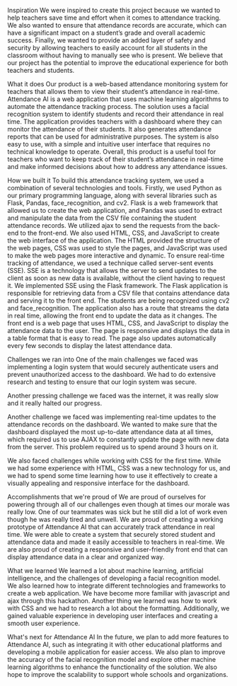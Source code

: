 Inspiration
We were inspired to create this project because we wanted to help teachers save time and effort when it comes to attendance tracking. We also wanted to ensure that attendance records are accurate, which can have a significant impact on a student’s grade and overall academic success. Finally, we wanted to provide an added layer of safety and security by allowing teachers to easily account for all students in the classroom without having to manually see who is present. We believe that our project has the potential to improve the educational experience for both teachers and students.

What it does
Our product is a web-based attendance monitoring system for teachers that allows them to view their student’s attendance in real-time. Attendance AI is a web application that uses machine learning algorithms to automate the attendance tracking process. The solution uses a facial recognition system to identify students and record their attendance in real time. The application provides teachers with a dashboard where they can monitor the attendance of their students. It also generates attendance reports that can be used for administrative purposes. The system is also easy to use, with a simple and intuitive user interface that requires no technical knowledge to operate. Overall, this product is a useful tool for teachers who want to keep track of their student’s attendance in real-time and make informed decisions about how to address any attendance issues.

How we built it
To build this attendance tracking system, we used a combination of several technologies and tools. Firstly, we used Python as our primary programming language, along with several libraries such as Flask, Pandas, face_recognition, and cv2. Flask is a web framework that allowed us to create the web application, and Pandas was used to extract and manipulate the data from the CSV file containing the student attendance records. We utilized ajax to send the requests from the back-end to the front-end. We also used HTML, CSS, and JavaScript to create the web interface of the application. The HTML provided the structure of the web pages, CSS was used to style the pages, and JavaScript was used to make the web pages more interactive and dynamic. To ensure real-time tracking of attendance, we used a technique called server-sent events (SSE). SSE is a technology that allows the server to send updates to the client as soon as new data is available, without the client having to request it. We implemented SSE using the Flask framework. The Flask application is responsible for retrieving data from a CSV file that contains attendance data and serving it to the front end. The students are being recognized using cv2 and face_recognition. The application also has a route that streams the data in real time, allowing the front end to update the data as it changes. The front end is a web page that uses HTML, CSS, and JavaScript to display the attendance data to the user. The page is responsive and displays the data in a table format that is easy to read. The page also updates automatically every few seconds to display the latest attendance data.

Challenges we ran into
One of the main challenges we faced was implementing a login system that would securely authenticate users and prevent unauthorized access to the dashboard. We had to do extensive research and testing to ensure that our login system was secure.

Another pressing challenge we faced was the internet, it was really slow and it really halted our progress.

Another challenge we faced was implementing real-time updates to the attendance records on the dashboard. We wanted to make sure that the dashboard displayed the most up-to-date attendance data at all times, which required us to use AJAX to constantly update the page with new data from the server. This problem required us to spend around 3 hours on it.

We also faced challenges while working with CSS for the first time. While we had some experience with HTML, CSS was a new technology for us, and we had to spend some time learning how to use it effectively to create a visually appealing and responsive interface for the dashboard.

Accomplishments that we're proud of
We are proud of ourselves for powering through all of our challenges even though at times our morale was really low. One of our teammates was sick but he still did a lot of work even though he was really tired and unwell. We are proud of creating a working prototype of Attendance AI that can accurately track attendance in real time. We were able to create a system that securely stored student and attendance data and made it easily accessible to teachers in real-time. We are also proud of creating a responsive and user-friendly front end that can display attendance data in a clear and organized way.

What we learned
We learned a lot about machine learning, artificial intelligence, and the challenges of developing a facial recognition model. We also learned how to integrate different technologies and frameworks to create a web application. We have become more familiar with javascript and ajax through this hackathon. Another thing we learned was how to work with CSS and we had to research a lot about the formatting. Additionally, we gained valuable experience in developing user interfaces and creating a smooth user experience.

What's next for Attendance AI
In the future, we plan to add more features to Attendance AI, such as integrating it with other educational platforms and developing a mobile application for easier access. We also plan to improve the accuracy of the facial recognition model and explore other machine learning algorithms to enhance the functionality of the solution. We also hope to improve the scalability to support whole schools and organizations.
